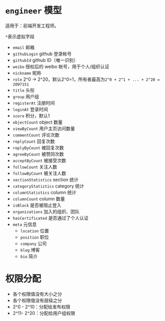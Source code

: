 # `engineer` 模型

适用于：前端开发工程师。

`*`表示虚拟字段

- `email` 邮箱
- `githubLogin` github 登录帐号
- `githubId` github ID（唯一识别）
- `weibo` 授权后的 weibo 帐号，用于个人/组织认证
- `nickname` 昵称
- `role` 2^0 -> 2^20，默认2^0=1，所有者最高为`2^0 + 2^1 + ... + 2^20 = 2097151`
- `title` 头衔
- `group` 用户组
- `registerAt` 注册时间
- `loginAt` 登录时间
- `score` 积分，默认1
- `objectCount` object 数量
- `viewByCount` 用户主页访问数量
- `commentCount` 评论次数
- `replyCount` 回复次数
- `replyByCount` 被回复次数
- `agreeByCount` 被赞同次数
- `acceptByCount` 被接受次数
- `followCount` 关注人数
- `followByCount` 被关注人数
- `sectionStatistics` section 统计
- `categoryStatistics` category 统计
- `columnStatistics` column 统计
- `columnCount` column 数量
- `isBlock` 是否被阻止登入
- `organizations` 加入的组织、团队
- `hasCertificated` 是否通过了个人认证
- `meta` 元信息
	- `location` 位置
	- `position` 职位
	- `company` 公司
	- `blog` 博客
	- `bio` 简介


# 权限分配
- 各个权限值没有大小之分
- 各个权限值没有层级之分
- 2^0 - 2^10：分配给发布权限
- 2^11- 2^20：分配给用户组权限